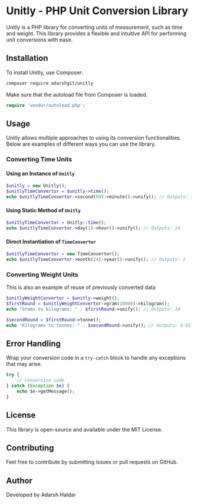 # Unitly - PHP Unit Conversion Library

Unitly is a PHP library for converting units of measurement, such as time and weight. This library provides a flexible and intuitive API for performing unit conversions with ease.

## Installation

To install Unitly, use Composer:

```sh
composer require adarshgit/unitly
```

Make sure that the autoload file from Composer is loaded.
```php
require 'vendor/autoload.php';
```
## Usage

Unitly allows multiple approaches to using its conversion functionalities. Below are examples of different ways you can use the library.

### Converting Time Units

#### Using an Instance of `Unitly`
```php
$unitly = new Unitly();
$unitlyTimeConvertor = $unitly->time();
echo $unitlyTimeConvertor->second(60)->minute()->unify(); // Outputs: 1
```

#### Using Static Method of `Unitly`
```php
$unitlyTimeConvertor = Unitly::time();
echo $unitlyTimeConvertor->day(1)->hour()->unify(); // Outputs: 24
```

#### Direct Instantiation of `TimeConvertor`
```php
$unitlyTimeConvertor = new TimeConvertor();
echo $unitlyTimeConvertor->month(24)->year()->unify(); // Outputs: 2
```

### Converting Weight Units
This is also an example of reuse of previously converted data
```php
$unitlyWeightConvertor = $unitly->weight();
$firstRound = $unitlyWeightConvertor->gram(10000)->kilogram();
echo "Grams to kilograms: " . $firstRound->unify(); // Outputs: 10

$secondRound = $firstRound->tonne();
echo "Kilograms to tonnes: " . $secondRound->unify(); // Outputs: 0.01
```

## Error Handling
Wrap your conversion code in a `try-catch` block to handle any exceptions that may arise.
```php
try {
    // Conversion code
} catch (Exception $e) {
    echo $e->getMessage();
}
```

## License
This library is open-source and available under the MIT License.

## Contributing
Feel free to contribute by submitting issues or pull requests on GitHub.

## Author
Developed by Adarsh Haldar


 

